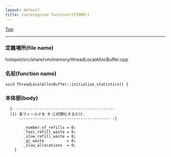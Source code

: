 ```yaml
---
layout: default
title: (unrecognied function)(FIXME!)
---
```

[Top](../index.html)

--- 
### 定義場所(file name)
hotspot/src/share/vm/memory/threadLocalAllocBuffer.cpp

### 名前(function name)
```
void ThreadLocalAllocBuffer::initialize_statistics() {
```

### 本体部(body)
```
  {- -------------------------------------------
  (1) 各フィールドを 0 に初期化するだけ.
      ---------------------------------------- -}

	    _number_of_refills = 0;
	    _fast_refill_waste = 0;
	    _slow_refill_waste = 0;
	    _gc_waste          = 0;
	    _slow_allocations  = 0;
	}
	
```


